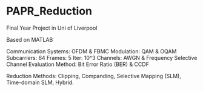 # PAPR_Reduction
Final Year Project in Uni of Liverpool

Based on MATLAB

Communication Systems: OFDM & FBMC
Modulation: QAM & OQAM
Subcarriers: 64
Frames: 5
Iter: 10^3
Channels: AWGN & Frequency Selective Channel
Evaluation Method: Bit Error Ratio (BER) & CCDF

Reduction Methods: Clipping, Companding, Selective Mapping (SLM), Time-domain SLM, Hybrid.
